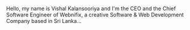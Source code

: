 Hello, my name is Vishal Kalansooriya and I'm the CEO and the Chief Software Engineer of Webnifix, a creative Software & Web Development Company based in Sri Lanka...

